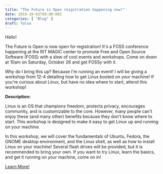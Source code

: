```yaml
---
title: "The Future is Open reigstration happening now!"
date: 2019-10-02T00:00:00Z
categories: [ "Blog" ]
draft: false
---
```


Hello!

The Future is Open is now open for registration! It\'s a FOSS conference
happening at the RIT MAGIC center to promote Free and Open Source
Software (FOSS) with a slew of cool events and workshops. Come on down
at 10am on Saturday, October 26 and get FOSSy with it.

Why do I bring this up? Because I\'m running an event! I will be giving
a workshop from 12-4 detailing how to get Linux booted on *your*
machine! If you\'re curious about Linux, but have no idea where to
start, attend this workshop!

**Description:**

Linux is an OS that champions freedom, protects privacy, encourages
community, and is customizable to the core. However, many people can\'t
enjoy these (and many other) benefits because they don\'t know where to
start. This workshop is designed to make it easy to get Linux up and
running on your machine.

In this workshop, we will cover the fundamentals of Ubuntu, Fedora, the
GNOME desktop environment, and the Linux shell, as well as how to
install Linux on your machine! Several flash drives will be provided,
but it is recommended to bring your own. If you want to try Linux, learn
the basics, and get it running on your machine, come on in!

[Learn
More!](https://fossrit.community/t/get-free-tickets-to-the-future-is-open-2019-sat-26-oct-10am-5pm/126)
